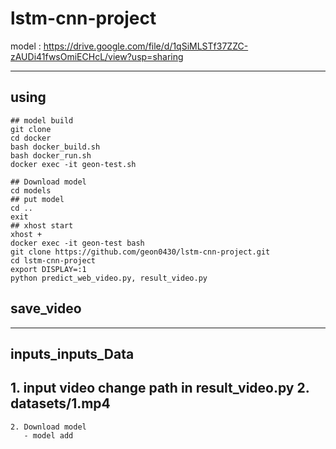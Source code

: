 # lstm-cnn-project

model : https://drive.google.com/file/d/1qSiMLSTf37ZZC-zAUDi41fwsOmiECHcL/view?usp=sharing

---------
## using 
```
## model build
git clone
cd docker
bash docker_build.sh
bash docker_run.sh
docker exec -it geon-test.sh

## Download model
cd models
## put model
cd ..
exit
## xhost start
xhost +
docker exec -it geon-test bash
git clone https://github.com/geon0430/lstm-cnn-project.git
cd lstm-cnn-project
export DISPLAY=:1
python predict_web_video.py, result_video.py
```
## save_video 
------------

## inputs_inputs_Data
## 1. input video change path in result_video.py 2. datasets/1.mp4
```
2. Download model
   - model add
